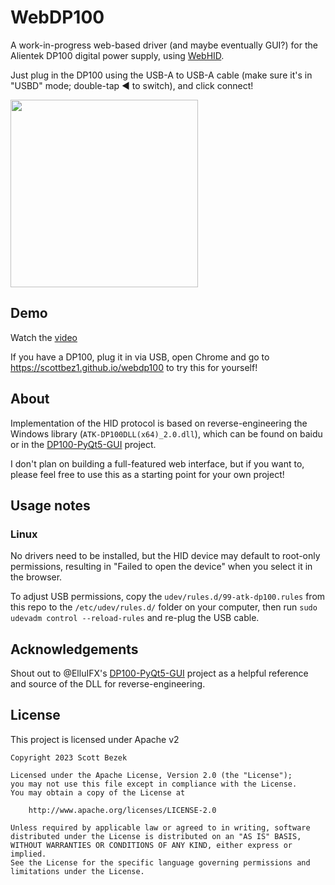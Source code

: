 # WebDP100
A work-in-progress web-based driver (and maybe eventually GUI?) for the Alientek DP100 digital power supply, using [WebHID](https://developer.mozilla.org/en-US/docs/Web/API/WebHID_API).

Just plug in the DP100 using the USB-A to USB-A cable (make sure it's in "USBD" mode; double-tap ◀ to switch), and click connect!

<img src="https://github.com/scottbez1/webdp100/assets/414890/846fbe78-497b-4f76-9dce-f7f3ffbbe971" width=300 />

## Demo

Watch the [video](https://youtu.be/46w4E4JxKYE)

If you have a DP100, plug it in via USB, open Chrome and go to https://scottbez1.github.io/webdp100 to try this for yourself!

## About

Implementation of the HID protocol is based on reverse-engineering the Windows library (`ATK-DP100DLL(x64)_2.0.dll`), which can be found on baidu or in the [DP100-PyQt5-GUI](https://github.com/ElluIFX/DP100-PyQt5-GUI) project.

I don't plan on building a full-featured web interface, but if you want to, please feel free to use this as a starting point for your own project!

## Usage notes
### Linux
No drivers need to be installed, but the HID device may default to root-only permissions, resulting in "Failed to open the device" when you select it in the browser.

To adjust USB permissions, copy the `udev/rules.d/99-atk-dp100.rules` from this repo to the `/etc/udev/rules.d/` folder on your computer, then run `sudo udevadm control --reload-rules` and re-plug the USB cable.

## Acknowledgements
Shout out to @ElluIFX's [DP100-PyQt5-GUI](https://github.com/ElluIFX/DP100-PyQt5-GUI) project as a helpful reference and source of the DLL for reverse-engineering.

## License
This project is licensed under Apache v2

    Copyright 2023 Scott Bezek
    
    Licensed under the Apache License, Version 2.0 (the "License");
    you may not use this file except in compliance with the License.
    You may obtain a copy of the License at
    
        http://www.apache.org/licenses/LICENSE-2.0
    
    Unless required by applicable law or agreed to in writing, software
    distributed under the License is distributed on an "AS IS" BASIS,
    WITHOUT WARRANTIES OR CONDITIONS OF ANY KIND, either express or implied.
    See the License for the specific language governing permissions and
    limitations under the License.
